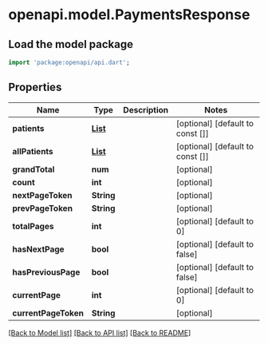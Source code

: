 # openapi.model.PaymentsResponse

## Load the model package
```dart
import 'package:openapi/api.dart';
```

## Properties
Name | Type | Description | Notes
------------ | ------------- | ------------- | -------------
**patients** | [**List<PatientPaymentEntry>**](PatientPaymentEntry.md) |  | [optional] [default to const []]
**allPatients** | [**List<PatientPaymentEntry>**](PatientPaymentEntry.md) |  | [optional] [default to const []]
**grandTotal** | **num** |  | [optional] 
**count** | **int** |  | [optional] 
**nextPageToken** | **String** |  | [optional] 
**prevPageToken** | **String** |  | [optional] 
**totalPages** | **int** |  | [optional] [default to 0]
**hasNextPage** | **bool** |  | [optional] [default to false]
**hasPreviousPage** | **bool** |  | [optional] [default to false]
**currentPage** | **int** |  | [optional] [default to 0]
**currentPageToken** | **String** |  | [optional] 

[[Back to Model list]](../README.md#documentation-for-models) [[Back to API list]](../README.md#documentation-for-api-endpoints) [[Back to README]](../README.md)


